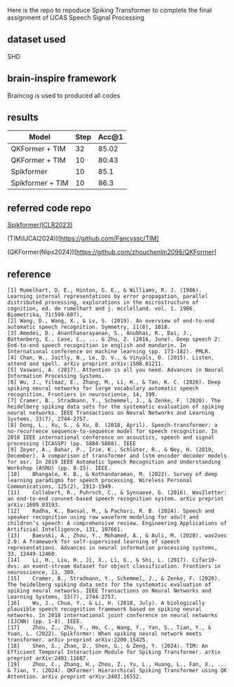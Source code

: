 Here is the repo to repoduce Spiking Transformer to complete the final assignment of UCAS Speech Signal Processing 

## dataset used
SHD

## brain-inspire framework
Braincog is used to produced all codes

## results
| Model           | Step | Acc@1 |
|------------------|------|-------|
| QKFormer + TIM   | 32   | 85.02 |
| QKFormer + TIM    | 10   | 80.43 |
|Spikformer | 10 | 85.1 |  
|Spikformer + TIM | 10 | 86.3| 


## referred code repo
[Spikformer(ICLR2023)](https://github.com/ZK-Zhou/spikformer)

(TIM(IJCAI2024))[https://github.com/Fancyssc/TIM]

(QKFormer(Nips2024))[https://github.com/zhouchenlin2096/QKFormer]


## reference
```
[1]	Rumelhart, D. E., Hinton, G. E., & Williams, R. J. (1986). Learning internal representations by error propagation, parallel distributed processing, explorations in the microstructure of cognition, ed. de rumelhart and j. mcclelland. vol. 1. 1986. Biometrika, 71(599-607), 
[2]	Wang, D., Wang, X., & Lv, S. (2019). An overview of end-to-end automatic speech recognition. Symmetry, 11(8), 1018.
[3]	Amodei, D., Ananthanarayanan, S., Anubhai, R., Bai, J., Battenberg, E., Case, C., ... & Zhu, Z. (2016, June). Deep speech 2: End-to-end speech recognition in english and mandarin. In International conference on machine learning (pp. 173-182). PMLR.
[4]	Chan, W., Jaitly, N., Le, Q. V., & Vinyals, O. (2015). Listen, attend and spell. arXiv preprint arXiv:1508.01211.
[5]	Vaswani, A. (2017). Attention is all you need. Advances in Neural Information Processing Systems.
[6]	Wu, J., Yılmaz, E., Zhang, M., Li, H., & Tan, K. C. (2020). Deep spiking neural networks for large vocabulary automatic speech recognition. Frontiers in neuroscience, 14, 199.
[7]	Cramer, B., Stradmann, Y., Schemmel, J., & Zenke, F. (2020). The heidelberg spiking data sets for the systematic evaluation of spiking neural networks. IEEE Transactions on Neural Networks and Learning Systems, 33(7), 2744-2757.
[8]	Dong, L., Xu, S., & Xu, B. (2018, April). Speech-transformer: a no-recurrence sequence-to-sequence model for speech recognition. In 2018 IEEE international conference on acoustics, speech and signal processing (ICASSP) (pp. 5884-5888). IEEE
[9]	Zeyer, A., Bahar, P., Irie, K., Schlüter, R., & Ney, H. (2019, December). A comparison of transformer and lstm encoder decoder models for asr. In 2019 IEEE Automatic Speech Recognition and Understanding Workshop (ASRU) (pp. 8-15). IEEE.
[10]	Bhangale, K. B., & Kothandaraman, M. (2022). Survey of deep learning paradigms for speech processing. Wireless Personal Communications, 125(2), 1913-1949.
[11]	Collobert, R., Puhrsch, C., & Synnaeve, G. (2016). Wav2letter: an end-to-end convnet-based speech recognition system. arXiv preprint arXiv:1609.03193.
[12]	Radha, K., Bansal, M., & Pachori, R. B. (2024). Speech and speaker recognition using raw waveform modeling for adult and children’s speech: A comprehensive review. Engineering Applications of Artificial Intelligence, 131, 107661.
[13]	Baevski, A., Zhou, Y., Mohamed, A., & Auli, M. (2020). wav2vec 2.0: A framework for self-supervised learning of speech representations. Advances in neural information processing systems, 33, 12449-12460.
[14]	Li, H., Liu, H., Ji, X., Li, G., & Shi, L. (2017). Cifar10-dvs: an event-stream dataset for object classification. Frontiers in neuroscience, 11, 309.
[15]	Cramer, B., Stradmann, Y., Schemmel, J., & Zenke, F. (2020). The heidelberg spiking data sets for the systematic evaluation of spiking neural networks. IEEE Transactions on Neural Networks and Learning Systems, 33(7), 2744-2757.
[16]	Wu, J., Chua, Y., & Li, H. (2018, July). A biologically plausible speech recognition framework based on spiking neural networks. In 2018 international joint conference on neural networks (IJCNN) (pp. 1-8). IEEE.
[17]	Zhou, Z., Zhu, Y., He, C., Wang, Y., Yan, S., Tian, Y., & Yuan, L. (2022). Spikformer: When spiking neural network meets transformer. arXiv preprint arXiv:2209.15425.
[18]	Shen, S., Zhao, D., Shen, G., & Zeng, Y. (2024). TIM: An Efficient Temporal Interaction Module for Spiking Transformer. arXiv preprint arXiv:2401.11687.
[19]	Zhou, C., Zhang, H., Zhou, Z., Yu, L., Huang, L., Fan, X., ... & Tian, Y. (2024). QKFormer: Hierarchical Spiking Transformer using QK Attention. arXiv preprint arXiv:2403.16552.
```
